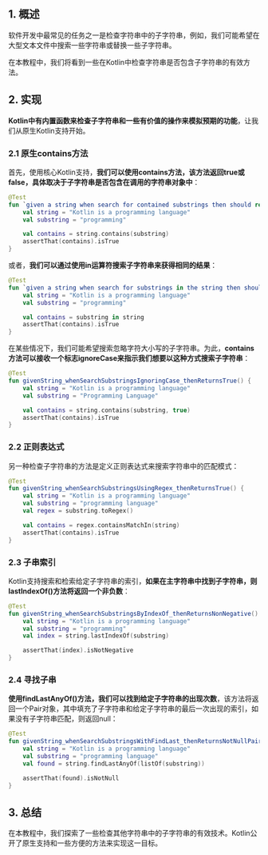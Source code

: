 ## 1. 概述

软件开发中最常见的任务之一是检查字符串中的子字符串，例如，我们可能希望在大型文本文件中搜索一些字符串或替换一些子字符串。

在本教程中，我们将看到一些在Kotlin中检查字符串是否包含子字符串的有效方法。

## 2. 实现

**Kotlin中有内置函数来检查子字符串和一些有价值的操作来模拟预期的功能**，让我们从原生Kotlin支持开始。

### 2.1 原生contains方法

首先，使用核心Kotlin支持，**我们可以使用contains方法，该方法返回true或false，具体取决于子字符串是否包含在调用的字符串对象中**：

```kotlin
@Test
fun `given a string when search for contained substrings then should return true`() {
    val string = "Kotlin is a programming language"
    val substring = "programming"

    val contains = string.contains(substring)
    assertThat(contains).isTrue
}
```

或者，**我们可以通过使用in运算符搜索子字符串来获得相同的结果**：

```kotlin
@Test
fun `given a string when search for substrings in the string then should return true`() {
    val string = "Kotlin is a programming language"
    val substring = "programming"

    val contains = substring in string
    assertThat(contains).isTrue
}
```

在某些情况下，我们可能希望搜索忽略字符大小写的子字符串。为此，**contains方法可以接收一个标志ignoreCase来指示我们想要以这种方式搜索子字符串**：

```kotlin
@Test
fun givenString_whenSearchSubstringsIgnoringCase_thenReturnsTrue() {
    val string = "Kotlin is a programming language"
    val substring = "Programming Language"

    val contains = string.contains(substring, true)
    assertThat(contains).isTrue
}
```

### 2.2 正则表达式

另一种检查子字符串的方法是定义正则表达式来搜索字符串中的匹配模式：

```kotlin
@Test
fun givenString_whenSearchSubstringsUsingRegex_thenReturnsTrue() {
    val string = "Kotlin is a programming language"
    val substring = "programming language"
    val regex = substring.toRegex()

    val contains = regex.containsMatchIn(string)
    assertThat(contains).isTrue
}
```

### 2.3 子串索引

Kotlin支持搜索和检索给定子字符串的索引，**如果在主字符串中找到子字符串，则lastIndexOf()方法将返回一个非负数**：

```kotlin
@Test
fun givenString_whenSearchSubstringsByIndexOf_thenReturnsNonNegative() {
    val string = "Kotlin is a programming language"
    val substring = "programming"
    val index = string.lastIndexOf(substring)

    assertThat(index).isNotNegative
}
```

### 2.4 寻找子串

**使用findLastAnyOf()方法，我们可以找到给定子字符串的出现次数**，该方法将返回一个Pair对象，其中填充了子字符串和给定子字符串的最后一次出现的索引，如果没有子字符串匹配，则返回null：

```kotlin
@Test
fun givenString_whenSearchSubstringsWithFindLast_thenReturnsNotNullPair() {
    val string = "Kotlin is a programming language"
    val substring = "programming language"
    val found = string.findLastAnyOf(listOf(substring))

    assertThat(found).isNotNull
}
```

## 3. 总结

在本教程中，我们探索了一些检查其他字符串中的子字符串的有效技术。Kotlin公开了原生支持和一些方便的方法来实现这一目标。